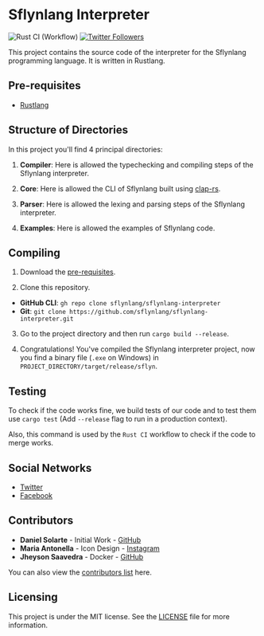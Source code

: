 # Sflynlang Interpreter

![Rust CI (Workflow)](https://img.shields.io/github/workflow/status/sflynlang/sflynlang-interpreter/Rust%20CI?label=Rust%20CI)
[![Twitter Followers](https://img.shields.io/twitter/follow/sflynlang?style=social)](https://twitter.com/sflynlang)

This project contains the source code of the interpreter for the Sflynlang programming language. It is written in Rustlang.

## Pre-requisites
- [Rustlang](https://rustup.rs/)

## Structure of Directories
In this project you'll find 4 principal directories:

1. **Compiler**: Here is allowed the typechecking and compiling steps of the Sflynlang interpreter.

2. **Core**: Here is allowed the CLI of Sflynlang built using [clap-rs](https://github.com/clap-rs/clap).

3. **Parser**: Here is allowed the lexing and parsing steps of the Sflynlang interpreter.

4. **Examples**: Here is allowed the examples of Sflynlang code.

## Compiling
1. Download the [pre-requisites](#Pre-requisites).

2. Clone this repository.

- **GitHub CLI**: `gh repo clone sflynlang/sflynlang-interpreter`
- **Git**: `git clone https://github.com/sflynlang/sflynlang-interpreter.git`

3. Go to the project directory and then run `cargo build --release`.

4. Congratulations! You've compiled the Sflynlang interpreter project, now you find a binary file (`.exe` on Windows) in `PROJECT_DIRECTORY/target/release/sflyn`.

## Testing
To check if the code works fine, we build tests of our code and to test them use `cargo test` (Add `--release` flag to run in a production context).

Also, this command is used by the `Rust CI` workflow to check if the code to merge works.

## Social Networks
- [Twitter](https://twitter.com/sflynlang)
- [Facebook](https://facebook.com/sflynlang)

## Contributors
- **Daniel Solarte** - Initial Work - [GitHub](https://github.com/danielsolartech)
- **Maria Antonella** - Icon Design - [Instagram](https://instagram.com/elementalnsky)
- **Jheyson Saavedra** - Docker - [GitHub](https://github.com/JheysonDev)

You can also view the [contributors list](https://github.com/sflynlang/sflynlang-interpreter/contributors) here.

## Licensing
This project is under the MIT license. See the [LICENSE](./LICENSE) file for more information.
